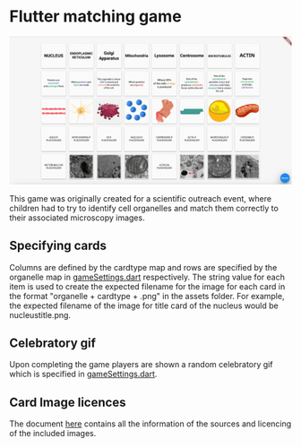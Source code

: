 
# Flutter matching game

![Flutter matching game](match.gif)

This game was originally created for a scientific outreach event, where children had to try to identify cell organelles and match them correctly to their associated microscopy images.

## Specifying cards

Columns are defined by the cardtype map and rows are specified by the organelle map in [gameSettings.dart](lib/gameSettings.dart) respectively. The string value for each item is used to create the expected filename for the image for each card in the format "organelle + cardtype + .png" in the assets folder. For example, the expected filename of the image for title card of the nucleus would be nucleustitle.png.

## Celebratory gif

Upon completing the game players are shown a random celebratory gif which is specified in [gameSettings.dart](lib/gameSettings.dart).

## Card Image licences

The document [here](imagelicence.csv) contains all the information of the sources and licencing of the included images. 
